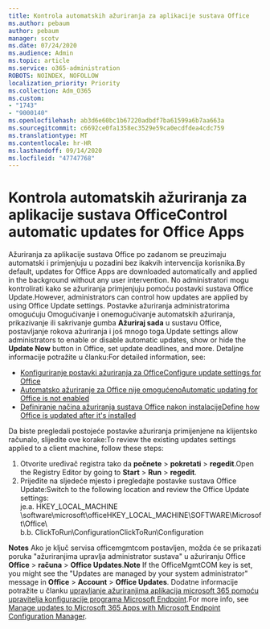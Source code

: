 ```yaml
---
title: Kontrola automatskih ažuriranja za aplikacije sustava Office
ms.author: pebaum
author: pebaum
manager: scotv
ms.date: 07/24/2020
ms.audience: Admin
ms.topic: article
ms.service: o365-administration
ROBOTS: NOINDEX, NOFOLLOW
localization_priority: Priority
ms.collection: Adm_O365
ms.custom:
- "1743"
- "9000140"
ms.openlocfilehash: ab3d6e60bc1b67220adbdf7ba61599a6b7aa663a
ms.sourcegitcommit: c6692ce0fa1358ec3529e59ca0ecdfdea4cdc759
ms.translationtype: MT
ms.contentlocale: hr-HR
ms.lasthandoff: 09/14/2020
ms.locfileid: "47747768"
---
```

# <a name="control-automatic-updates-for-office-apps"></a><span data-ttu-id="44f37-102">Kontrola automatskih ažuriranja za aplikacije sustava Office</span><span class="sxs-lookup"><span data-stu-id="44f37-102">Control automatic updates for Office Apps</span></span>

<span data-ttu-id="44f37-103">Ažuriranja za aplikacije sustava Office po zadanom se preuzimaju automatski i primjenjuju u pozadini bez ikakvih intervencija korisnika.</span><span class="sxs-lookup"><span data-stu-id="44f37-103">By default, updates for Office Apps are downloaded automatically and applied in the background without any user intervention.</span></span> <span data-ttu-id="44f37-104">No administratori mogu kontrolirati kako se ažuriranja primjenjuju pomoću postavki sustava Office Update.</span><span class="sxs-lookup"><span data-stu-id="44f37-104">However, administrators can control how updates are applied by using Office Update settings.</span></span> <span data-ttu-id="44f37-105">Postavke ažuriranja administratorima omogućuju Omogućivanje i onemogućivanje automatskih ažuriranja, prikazivanje ili sakrivanje gumba **Ažuriraj sada** u sustavu Office, postavljanje rokova ažuriranja i još mnogo toga.</span><span class="sxs-lookup"><span data-stu-id="44f37-105">Update settings allow administrators to enable or disable automatic updates, show or hide the **Update Now** button in Office, set update deadlines, and more.</span></span> <span data-ttu-id="44f37-106">Detaljne informacije potražite u članku:</span><span class="sxs-lookup"><span data-stu-id="44f37-106">For detailed information, see:</span></span>

- [<span data-ttu-id="44f37-107">Konfiguriranje postavki ažuriranja za Office</span><span class="sxs-lookup"><span data-stu-id="44f37-107">Configure update settings for Office</span></span>](https://docs.microsoft.com/deployoffice/configure-update-settings-for-office-365-proplus)  
- [<span data-ttu-id="44f37-108">Automatsko ažuriranje za Office nije omogućeno</span><span class="sxs-lookup"><span data-stu-id="44f37-108">Automatic updating for Office is not enabled</span></span>](https://support.microsoft.com/help/2753538/automatic-updating-for-office-2013-and-office-2016-click-to-run-is-not)  
- [<span data-ttu-id="44f37-109">Definiranje načina ažuriranja sustava Office nakon instalacije</span><span class="sxs-lookup"><span data-stu-id="44f37-109">Define how Office is updated after it's installed</span></span>](https://docs.microsoft.com/deployoffice/configuration-options-for-the-office-2016-deployment-tool#updates-element)

<span data-ttu-id="44f37-110">Da biste pregledali postojeće postavke ažuriranja primijenjene na klijentsko računalo, slijedite ove korake:</span><span class="sxs-lookup"><span data-stu-id="44f37-110">To review the existing updates settings applied to a client machine, follow these steps:</span></span>

1. <span data-ttu-id="44f37-111">Otvorite uređivač registra tako da **počnete**  >  **pokretati**  >  **regedit**.</span><span class="sxs-lookup"><span data-stu-id="44f37-111">Open the Registry Editor by going to **Start** > **Run** > **regedit**.</span></span>
2. <span data-ttu-id="44f37-112">Prijeđite na sljedeće mjesto i pregledajte postavke sustava Office Update:</span><span class="sxs-lookup"><span data-stu-id="44f37-112">Switch to the following location and review the Office Update settings:</span></span>  
    <span data-ttu-id="44f37-113">je.</span><span class="sxs-lookup"><span data-stu-id="44f37-113">a.</span></span> <span data-ttu-id="44f37-114">HKEY_LOCAL_MACHINE \software\microsoft\office</span><span class="sxs-lookup"><span data-stu-id="44f37-114">HKEY_LOCAL_MACHINE\SOFTWARE\Microsoft\Office</span></span>\  
    <span data-ttu-id="44f37-115">b.</span><span class="sxs-lookup"><span data-stu-id="44f37-115">b.</span></span> <span data-ttu-id="44f37-116">ClickToRun\Configuration</span><span class="sxs-lookup"><span data-stu-id="44f37-116">ClickToRun\Configuration</span></span>

<span data-ttu-id="44f37-117">**Notes**  Ako je ključ servisa officemgmtcom postavljen, možda će se prikazati poruka "ažuriranjima upravlja administrator sustava" u ažuriranju Office **Office**  >  **računa**  >  **Office Updates**.</span><span class="sxs-lookup"><span data-stu-id="44f37-117">**Note**  If the OfficeMgmtCOM key is set, you might see the "Updates are managed by your system administrator" message in **Office** > **Account** > **Office Updates**.</span></span> <span data-ttu-id="44f37-118">Dodatne informacije potražite u članku [upravljanje ažuriranjima aplikacija microsoft 365 pomoću upravitelja konfiguracije programa Microsoft Endpoint](https://docs.microsoft.com/deployoffice/manage-updates-to-office-365-proplus-with-system-center-configuration-manager#method-1-use-office-deployment-tool-to-enable-office-365-clients-to-receive-updates-from-configuration-manager).</span><span class="sxs-lookup"><span data-stu-id="44f37-118">For more info, see [Manage updates to Microsoft 365 Apps with Microsoft Endpoint Configuration Manager](https://docs.microsoft.com/deployoffice/manage-updates-to-office-365-proplus-with-system-center-configuration-manager#method-1-use-office-deployment-tool-to-enable-office-365-clients-to-receive-updates-from-configuration-manager).</span></span>  